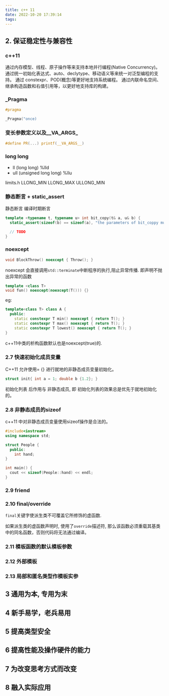 ```yaml
---
title: c++ 11
date: 2022-10-20 17:39:14
tags:
---
```



## 2. 保证稳定性与兼容性
### c++11
通过内存模型、线程、原子操作等来支持本地并行编程(Native Concurrency)。
通过统一初始化表达式、auto、declytype、移动语义等来统一对泛型编程的支持。 
通过 constexpr、POD(概念)等更好地支持系统编程。
通过内联命名空间、继承构造函数和右值引用等，以更好地支持库的构建。

### _Pragma

```c
#pragma

_Pragma("once)
```

### 变长参数定义以及__VA_ARGS_
```c
#define PR(...) printf(__VA_ARGS__) 
```

### long long
- ll (long long) %lld
- ull (unsigned long long) %llu

limits.h
LLONG_MIN
LLONG_MAX
ULLONG_MIN

### 静态断言 + static_assert

静态断言
编译时期断言
```c++
template <typename t, typename u> int bit_copy(t& a, u& b) {
  static_assert(sizeof(b) == sizeof(a), "the parameters of bit_coppy must have same width.");

  // TODO
}
```


### noexcept
```c++
void BlockThrow() noexcept { Throw(); }
```
noexcept 会直接调用`std::terminate`中断程序的执行,阻止异常传播.
即声明不抛出异常的函数

```c++
template <class T>
void fun() noexcept(noexcept(T())) {}
```



eg:
```c++
template<class T> class A {
  public:
    static constexpr T min() noexcept { return T(); }
    static constexpr T max() noexcept { return T(); }
    static constexpr T lowest() noexcept { return T(); }
}
```

c++11中类的析构函数默认也是noexcept(true)的.


### 2.7 快速初始化成员变量
C++11 允许使用= {} 进行就地的非静态成员变量初始化。

```c++
struct init{ int a = 1; double b {1.2}; }
```

初始化列表 后作用与 非静态成员, 即 初始化列表的效果总是优先于就地初始化的。


### 2.8 非静态成员的sizeof
c++11 中对非静态成员变量使用sizeof操作是合法的。
```c++
#include<iostream>
using namespace std;

struct People {
  public:
    int hand;
}

int main() {
  cout << sizeof(People::hand) << endl;
}
```


### 2.9 friend

### 2.10 final/override
`final`关键字使派生类不可覆盖它所修饰的虚函数.

如果派生类的虚函数声明时, 使用了`override`描述符, 那么该函数必须重载其基类中的同名函数，否则代码将无法通过编译。


### 2.11 模板函数的默认模板参数

### 2.12 外部模板

### 2.13 局部和匿名类型作模板实参


## 3 通用为本, 专用为末


## 4 新手易学，老兵易用

## 5 提高类型安全

## 6 提高性能及操作硬件的能力

## 7 为改变思考方式而改变

## 8 融入实际应用